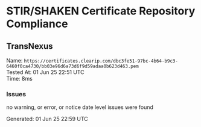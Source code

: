 # STIR/SHAKEN Certificate Repository Compliance

## TransNexus

Name: `https://certificates.clearip.com/dbc3fe51-97bc-4b64-b9c3-6460f0ca4730/bb03e96d6a73d6f9d59adaa0b623d463.pem`\
Tested At: 01 Jun 25 22:51 UTC\
Time: 8ms

### Issues

no warning, or error, or notice date level issues were found

Generated: 01 Jun 25 22:59 UTC